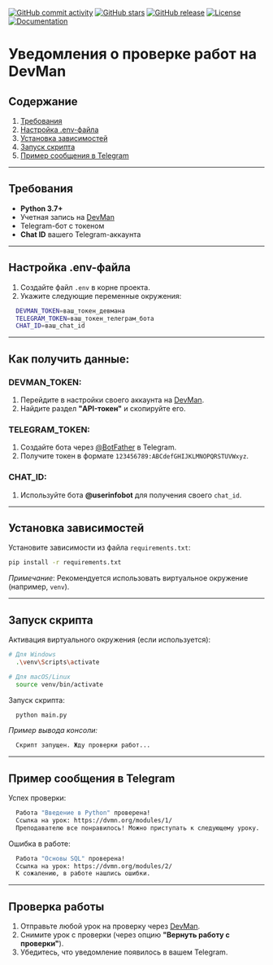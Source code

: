 [![GitHub commit activity](https://img.shields.io/github/commit-activity/m/ваш-юзер/ваш-репозиторий?style=flat-square)](https://github.com/ваш-юзер/ваш-репозиторий)
[![GitHub stars](https://img.shields.io/github/stars/ваш-юзер/ваш-репозиторий?style=flat-square)](https://github.com/ваш-юзер/ваш-репозиторий)
[![GitHub release](https://img.shields.io/github/v/release/ваш-юзер/ваш-репозиторий?style=flat-square)](https://github.com/ваш-юзер/ваш-репозиторий/releases)
[![License](https://img.shields.io/badge/License-MIT-yellow.svg?style=flat-square)](https://opensource.org/licenses/MIT)
[![Documentation](https://img.shields.io/badge/Documentation-ReadTheDocs-blue?style=flat-square)](https://ваш-документация.рф)

# Уведомления о проверке работ на DevMan

## Содержание
1. [Требования](#требования)
2. [Настройка .env-файла](#настройка-env-файла)
3. [Установка зависимостей](#установка-зависимостей)
4. [Запуск скрипта](#запуск-скрипта)
5. [Пример сообщения в Telegram](#пример-сообщения-в-telegram)

---

## Требования
- **Python 3.7+**
- Учетная запись на [DevMan](https://dvmn.org/)
- Telegram-бот с токеном
- **Chat ID** вашего Telegram-аккаунта

---

## Настройка .env-файла
1. Создайте файл `.env` в корне проекта.
2. Укажите следующие переменные окружения:
```bash
  DEVMAN_TOKEN=ваш_токен_девмана
  TELEGRAM_TOKEN=ваш_токен_телеграм_бота
  CHAT_ID=ваш_chat_id
```
---

## Как получить данные:

### DEVMAN_TOKEN:
1. Перейдите в настройки своего аккаунта на [DevMan](https://dvmn.org/).
2. Найдите раздел **"API-токен"** и скопируйте его.

### TELEGRAM_TOKEN:
1. Создайте бота через [@BotFather](https://t.me/BotFather) в Telegram.
2. Получите токен в формате `123456789:ABCdefGHIJKLMNOPQRSTUVWxyz`.

### CHAT_ID:
1. Используйте бота **@userinfobot** для получения своего `chat_id`.

---

## Установка зависимостей

Установите зависимости из файла `requirements.txt`:
```bash
pip install -r requirements.txt
```
*Примечание*: Рекомендуется использовать виртуальное окружение (например, `venv`).

---

## Запуск скрипта

Активация виртуального окружения (если используется):
```bash
# Для Windows
  .\venv\Scripts\activate

# Для macOS/Linux
  source venv/bin/activate
```
Запуск скрипта:
```bash
  python main.py
```
*Пример вывода консоли:*
```bash
  Скрипт запущен. Жду проверки работ...
```
---

## Пример сообщения в Telegram

Успех проверки:
```bash
  Работа "Введение в Python" проверена!
  Ссылка на урок: https://dvmn.org/modules/1/
  Преподавателю все понравилось! Можно приступать к следующему уроку.
```
Ошибка в работе:
```bash
  Работа "Основы SQL" проверена!
  Ссылка на урок: https://dvmn.org/modules/2/
  К сожалению, в работе нашлись ошибки.
```
---
## Проверка работы

1. Отправьте любой урок на проверку через [DevMan](https://dvmn.org/).
2. Снимите урок с проверки (через опцию **"Вернуть работу с проверки"**).
3. Убедитесь, что уведомление появилось в вашем Telegram.
